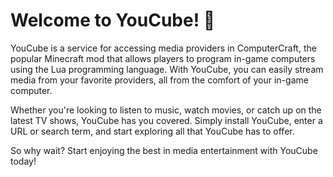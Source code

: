 # Welcome to YouCube! 👋

<!--

**Here are some ideas to get you started:**

🙋‍♀️ A short introduction - what is your organization all about?
🌈 Contribution guidelines - how can the community get involved?
👩‍💻 Useful resources - where can the community find your docs? Is there anything else the community should know?
🍿 Fun facts - what does your team eat for breakfast?
🧙 Remember, you can do mighty things with the power of [Markdown](https://docs.github.com/github/writing-on-github/getting-started-with-writing-and-formatting-on-github/basic-writing-and-formatting-syntax)
-->

YouCube is a service for accessing media providers in ComputerCraft, the popular Minecraft mod that allows players to program in-game computers using the Lua programming language. With YouCube, you can easily stream media from your favorite providers, all from the comfort of your in-game computer.

Whether you're looking to listen to music, watch movies, or catch up on the latest TV shows, YouCube has you covered. Simply install YouCube, enter a URL or search term, and start exploring all that YouCube has to offer.

So why wait? Start enjoying the best in media entertainment with YouCube today!
